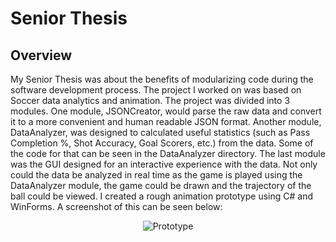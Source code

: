 Senior Thesis
===
## Overview
My Senior Thesis was about the benefits of modularizing code during the software development process. The project I worked on was based on Soccer data analytics and animation. The project was divided into 3 modules. One module, JSONCreator, would parse the raw data and convert it to a more convenient and human readable JSON format. Another module, DataAnalyzer, was designed to calculated useful statistics (such as Pass Completion %, Shot Accuracy, Goal Scorers, etc.) from the data. Some of the code for that can be seen in the DataAnalyzer directory. The last module was the GUI designed for an interactive experience with the data. Not only could the data be analyzed in real time as the game is played using the DataAnalyzer module, the game could be drawn and the trajectory of the ball could be viewed. I created a rough animation prototype using C# and WinForms. A screenshot of this can be seen below:
<p align="center">
  <img src="https://raw.github.com/emondai/SeniorThesis/master/JSONCreator/screenshot.png" alt="Prototype"/>
</p>